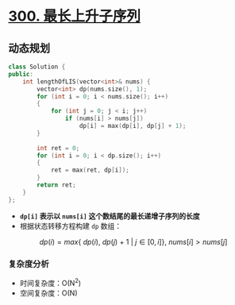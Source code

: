 # [300. 最长上升子序列](https://leetcode-cn.com/problems/longest-increasing-subsequence/)

## 动态规划

```cpp
class Solution {
public:
    int lengthOfLIS(vector<int>& nums) {
        vector<int> dp(nums.size(), 1);
        for (int i = 0; i < nums.size(); i++)
        {
            for (int j = 0; j < i; j++)
                if (nums[i] > nums[j])
                    dp[i] = max(dp[i], dp[j] + 1);
        }
        
        int ret = 0;
        for (int i = 0; i < dp.size(); i++)
        {
            ret = max(ret, dp[i]);
        }
        return ret;
    }
};
```

- **`dp[i]` 表示以 `nums[i]` 这个数结尾的最长递增子序列的长度**
- 根据状态转移方程构建 `dp` 数组：

$$
dp(i) = max\{\ dp(i),\ dp(j)\ +\ 1\ |\ j\in [0, i]\},\ nums[i] > nums[j]
$$

### 复杂度分析

- 时间复杂度：O(N<sup>2</sup>)
- 空间复杂度：O(N)
